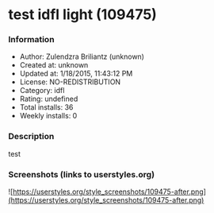 # test idfl light (109475)

### Information
- Author: Zulendzra Briliantz (unknown)
- Created at: unknown
- Updated at: 1/18/2015, 11:43:12 PM
- License: NO-REDISTRIBUTION
- Category: idfl
- Rating: undefined
- Total installs: 36
- Weekly installs: 0


### Description
test


### Screenshots (links to userstyles.org)
![https://userstyles.org/style_screenshots/109475-after.png](https://userstyles.org/style_screenshots/109475-after.png)


